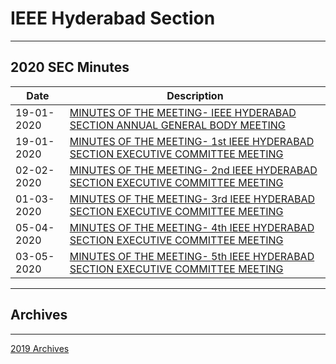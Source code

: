 # IEEE Hyderabad Section
---

## 2020 SEC Minutes

Date | Description     |
|-----|-----------------|
| 19-01-2020   | [MINUTES OF THE MEETING- IEEE HYDERABAD SECTION ANNUAL GENERAL BODY MEETING ](/user/docs/section/sec-meeting-minutes/2020/mom-agm-jan-19-2020.pdf) |
| 19-01-2020   | [MINUTES OF THE MEETING- 1st IEEE HYDERABAD SECTION EXECUTIVE COMMITTEE MEETING](/user/docs/section/sec-meeting-minutes/2020/mom-sec-1-jan-19-2020.pdf) |
| 02-02-2020   | [MINUTES OF THE MEETING- 2nd IEEE HYDERABAD SECTION EXECUTIVE COMMITTEE MEETING](/user/docs/section/sec-meeting-minutes/2020/mom-sec-2-feb-2-2020.pdf) |
| 01-03-2020   | [MINUTES OF THE MEETING- 3rd IEEE HYDERABAD SECTION EXECUTIVE COMMITTEE MEETING](/user/docs/section/sec-meeting-minutes/2020/mom-sec-3-mar-1-2020.pdf) |
| 05-04-2020   | [MINUTES OF THE MEETING- 4th IEEE HYDERABAD SECTION EXECUTIVE COMMITTEE MEETING](/user/docs/section/sec-meeting-minutes/2020/mom-sec-4-april-5-2020.pdf) |
| 03-05-2020   | [MINUTES OF THE MEETING- 5th IEEE HYDERABAD SECTION EXECUTIVE COMMITTEE MEETING](/user/docs/section/sec-meeting-minutes/2020/mom-sec-5-may-3-2020.pdf) |

---

## Archives 
---
[2019 Archives](../archives/)

